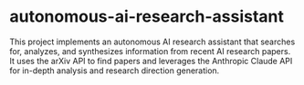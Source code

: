 # autonomous-ai-research-assistant
This project implements an autonomous AI research assistant that searches for, analyzes, and synthesizes information from recent AI research papers. It uses the arXiv API to find papers and leverages the Anthropic Claude API for in-depth analysis and research direction generation.

